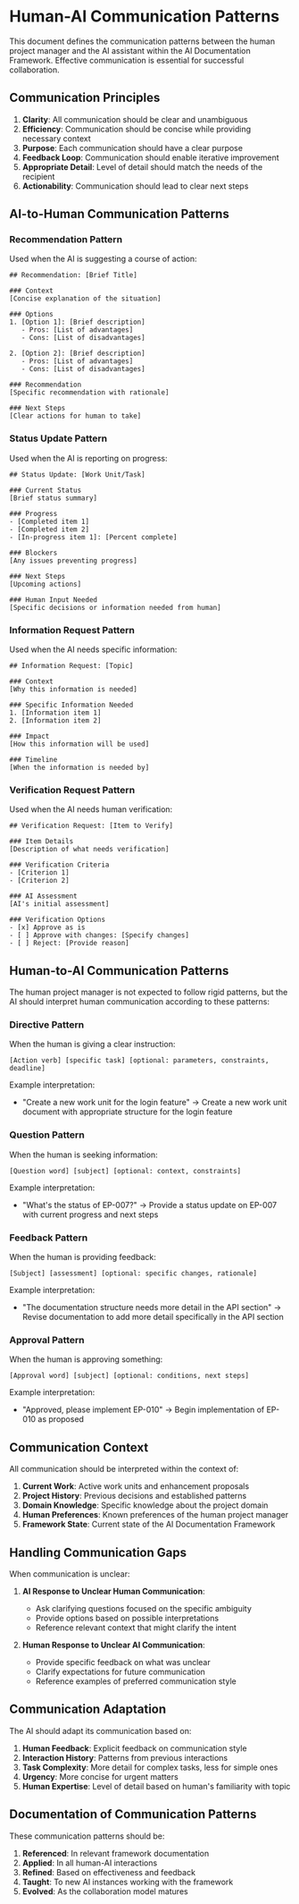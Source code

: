# Human-AI Communication Patterns

This document defines the communication patterns between the human project manager and the AI assistant within the AI Documentation Framework. Effective communication is essential for successful collaboration.

## Communication Principles

1. **Clarity**: All communication should be clear and unambiguous
2. **Efficiency**: Communication should be concise while providing necessary context
3. **Purpose**: Each communication should have a clear purpose
4. **Feedback Loop**: Communication should enable iterative improvement
5. **Appropriate Detail**: Level of detail should match the needs of the recipient
6. **Actionability**: Communication should lead to clear next steps

## AI-to-Human Communication Patterns

### Recommendation Pattern
Used when the AI is suggesting a course of action:

```
## Recommendation: [Brief Title]

### Context
[Concise explanation of the situation]

### Options
1. [Option 1]: [Brief description]
   - Pros: [List of advantages]
   - Cons: [List of disadvantages]

2. [Option 2]: [Brief description]
   - Pros: [List of advantages]
   - Cons: [List of disadvantages]

### Recommendation
[Specific recommendation with rationale]

### Next Steps
[Clear actions for human to take]
```

### Status Update Pattern
Used when the AI is reporting on progress:

```
## Status Update: [Work Unit/Task]

### Current Status
[Brief status summary]

### Progress
- [Completed item 1]
- [Completed item 2]
- [In-progress item 1]: [Percent complete]

### Blockers
[Any issues preventing progress]

### Next Steps
[Upcoming actions]

### Human Input Needed
[Specific decisions or information needed from human]
```

### Information Request Pattern
Used when the AI needs specific information:

```
## Information Request: [Topic]

### Context
[Why this information is needed]

### Specific Information Needed
1. [Information item 1]
2. [Information item 2]

### Impact
[How this information will be used]

### Timeline
[When the information is needed by]
```

### Verification Request Pattern
Used when the AI needs human verification:

```
## Verification Request: [Item to Verify]

### Item Details
[Description of what needs verification]

### Verification Criteria
- [Criterion 1]
- [Criterion 2]

### AI Assessment
[AI's initial assessment]

### Verification Options
- [x] Approve as is
- [ ] Approve with changes: [Specify changes]
- [ ] Reject: [Provide reason]
```

## Human-to-AI Communication Patterns

The human project manager is not expected to follow rigid patterns, but the AI should interpret human communication according to these patterns:

### Directive Pattern
When the human is giving a clear instruction:

```
[Action verb] [specific task] [optional: parameters, constraints, deadline]
```

Example interpretation:
- "Create a new work unit for the login feature" → Create a new work unit document with appropriate structure for the login feature

### Question Pattern
When the human is seeking information:

```
[Question word] [subject] [optional: context, constraints]
```

Example interpretation:
- "What's the status of EP-007?" → Provide a status update on EP-007 with current progress and next steps

### Feedback Pattern
When the human is providing feedback:

```
[Subject] [assessment] [optional: specific changes, rationale]
```

Example interpretation:
- "The documentation structure needs more detail in the API section" → Revise documentation to add more detail specifically in the API section

### Approval Pattern
When the human is approving something:

```
[Approval word] [subject] [optional: conditions, next steps]
```

Example interpretation:
- "Approved, please implement EP-010" → Begin implementation of EP-010 as proposed

## Communication Context

All communication should be interpreted within the context of:

1. **Current Work**: Active work units and enhancement proposals
2. **Project History**: Previous decisions and established patterns
3. **Domain Knowledge**: Specific knowledge about the project domain
4. **Human Preferences**: Known preferences of the human project manager
5. **Framework State**: Current state of the AI Documentation Framework

## Handling Communication Gaps

When communication is unclear:

1. **AI Response to Unclear Human Communication**:
   - Ask clarifying questions focused on the specific ambiguity
   - Provide options based on possible interpretations
   - Reference relevant context that might clarify the intent

2. **Human Response to Unclear AI Communication**:
   - Provide specific feedback on what was unclear
   - Clarify expectations for future communication
   - Reference examples of preferred communication style

## Communication Adaptation

The AI should adapt its communication based on:

1. **Human Feedback**: Explicit feedback on communication style
2. **Interaction History**: Patterns from previous interactions
3. **Task Complexity**: More detail for complex tasks, less for simple ones
4. **Urgency**: More concise for urgent matters
5. **Human Expertise**: Level of detail based on human's familiarity with topic

## Documentation of Communication Patterns

These communication patterns should be:

1. **Referenced**: In relevant framework documentation
2. **Applied**: In all human-AI interactions
3. **Refined**: Based on effectiveness and feedback
4. **Taught**: To new AI instances working with the framework
5. **Evolved**: As the collaboration model matures
